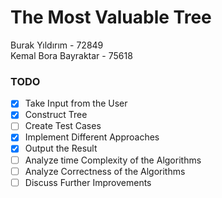 # The Most Valuable Tree

Burak Yıldırım - 72849
<br>
Kemal Bora Bayraktar - 75618

### TODO
- [X] Take Input from the User
- [X] Construct Tree
- [ ] Create Test Cases
- [X] Implement Different Approaches
- [X] Output the Result
- [ ] Analyze time Complexity of the Algorithms
- [ ] Analyze Correctness of the Algorithms
- [ ] Discuss Further Improvements